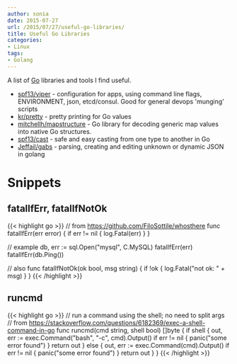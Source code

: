 ```yaml
---
author: sonia
date: 2015-07-27
url: /2015/07/27/useful-go-libraries/
title: Useful Go Libraries
categories:
- Linux
tags:
- Golang
---
```


A list of [Go](https://golang.org/) libraries and tools I find useful.

<!--more-->

* [spf13/viper](https://github.com/spf13/viper) - configuration for
  apps, using command line flags, ENVIRONMENT, json, etcd/consul. Good for general
  devops 'munging' scripts
* [kr/pretty](https://github.com/kr/pretty) - pretty printing for Go
  values
* [mitchellh/mapstructure](https://github.com/mitchellh/mapstructure) -
  Go library for decoding generic map values into native Go structures.
* [spf13/cast](https://github.com/spf13/cast) - safe and easy casting
  from one type to another in Go
* [Jeffail/gabs](https://github.com/Jeffail/gabs) - parsing,
  creating and editing unknown or dynamic JSON in golang

# Snippets

## fatalIfErr, fatalIfNotOk

{{< highlight go >}}
// from https://github.com/FiloSottile/whosthere
func fatalIfErr(err error) {
  if err != nil {
    log.Fatal(err)
  }
}

// example
db, err := sql.Open("mysql", C.MySQL)
fatalIfErr(err)
fatalIfErr(db.Ping())

// also
func fatalIfNotOk(ok bool, msg string) {
    if !ok {
        log.Fatal("not ok: " + msg)
    }
}
{{< /highlight >}}

## runcmd

{{< highlight go >}}
// run a command using the shell; no need to split args
// from https://stackoverflow.com/questions/6182369/exec-a-shell-command-in-go
func runcmd(cmd string, shell bool) []byte {
    if shell {
        out, err := exec.Command("bash", "-c", cmd).Output()
        if err != nil {
            panic("some error found")
        }
        return out
    } else {
        out, err := exec.Command(cmd).Output()
        if err != nil {
            panic("some error found")
        }
        return out
    }
}
{{< /highlight >}}
